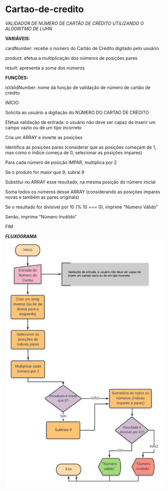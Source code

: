# Cartao-de-credito

*VALIDADOR DE NÚMERO DE CARTÃO DE CRÉDITO UTILIZANDO O ALGORITMO DE LUHN*


**VARIÁVEIS:**

cardNumber: recebe o número do Cartão de Crédito digitado pelo usuário

product: efetua a multiplicação dos números de posições pares

result: apresenta a soma dos números


**FUNÇÕES:**

isValidNumber: nome da função de validação de número de cartão de crédito


INÍCIO

Solicita ao usuário a digitação do NÚMERO DO CARTAO DE CRÉDITO

Efetua validação de entrada: o usuário não deve ser capaz de inserir um campo vazio ou de um tipo incorreto

Cria um ARRAY e inverte as posições 

Identifica as posições pares (considerar que as posições começam de 1, mas como o índice começa de 0, selecionar as posições ímpares)

Para cada número de posição IMPAR, multiplica por 2

Se o produto for maior que 9, subrai 9

Substitui no ARRAY esse resultado, na mesma posição do número inicial

Soma todos os números desse ARRAY (considerando as posições ímpares novas e também as pares originais)

Se o resultado for divisivel por 10 (% 10 === 0), imprime "Número Válido"

Senão, imprime "Número Inválido"

FIM


***FLUXOGRAMA***
![Fluxograma Cartão de Crédito](https://github.com/amcravila/Cartao-de-credito/blob/master/Fluxograma-Cartao-de-credito.png)
